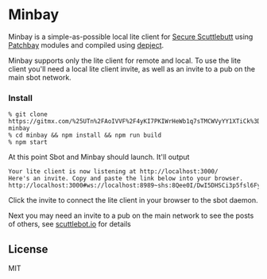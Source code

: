 # Minbay

Minbay is a simple-as-possible local lite client for [Secure Scuttlebutt](http://scuttlebot.io) using [Patchbay](https://gitmx.com/%25s9mSFATE4RGyJx9wgH22lBrvD4CgUQW4yeguSWWjtqc%3D.sha256) modules and compiled using [depject](https://gitmx.com/%25%2BGrd1NiHD3RgaCEbcesLGeEFpjL1AfeN5xfkGaezyoI%3D.sha256).

Minbay supports only the lite client for remote and local. To use the lite client you'll need a local lite client invite, as well as an invite to a pub on the main sbot network. 

### Install

```
% git clone https://gitmx.com/%25UTn%2FAoIVVF%2F4yKI7PKIWrHeWb1q7sTMCWVyYY1XTiCk%3D.sha256 minbay
% cd minbay && npm install && npm run build
% npm start
```
At this point Sbot and Minbay should launch. It'll output 

```
Your lite client is now listening at http://localhost:3000/
Here's an invite. Copy and paste the link below into your browser.
http://localhost:3000#ws://localhost:8989~shs:8Qee0I/DwI5DHSCi3p5fsl6FyLGArrnDz3ox9qZr5Qc=:r00a2jOdv6leywA3HpYDWI86vjpCiFFb8CO+YAOM/rI=
```

Click the invite to connect the lite client in your browser to the sbot daemon.

Next you may need an invite to a pub on the main network to see the posts of others, see [scuttlebot.io](http://scuttlebot.io/docs/social/join-a-pub.html) for details

## License

MIT





